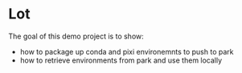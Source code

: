 # Lot

The goal of this demo project is to show:
* how to package up conda and pixi environemnts to push to park
* how to retrieve environments from park and use them locally

